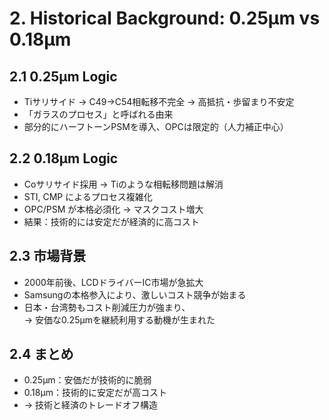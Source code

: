 # 2. Historical Background: 0.25µm vs 0.18µm

## 2.1 0.25µm Logic
- Tiサリサイド → C49→C54相転移不完全 → 高抵抗・歩留まり不安定  
- 「ガラスのプロセス」と呼ばれる由来  
- 部分的にハーフトーンPSMを導入、OPCは限定的（人力補正中心）  

## 2.2 0.18µm Logic
- Coサリサイド採用 → Tiのような相転移問題は解消  
- STI, CMP によるプロセス複雑化  
- OPC/PSM が本格必須化 → マスクコスト増大  
- 結果：技術的には安定だが経済的に高コスト  

## 2.3 市場背景
- 2000年前後、LCDドライバーIC市場が急拡大  
- Samsungの本格参入により、激しいコスト競争が始まる  
- 日本・台湾勢もコスト削減圧力が強まり、  
  → 安価な0.25µmを継続利用する動機が生まれた  

## 2.4 まとめ
- 0.25µm：安価だが技術的に脆弱  
- 0.18µm：技術的に安定だが高コスト  
- → 技術と経済のトレードオフ構造  
